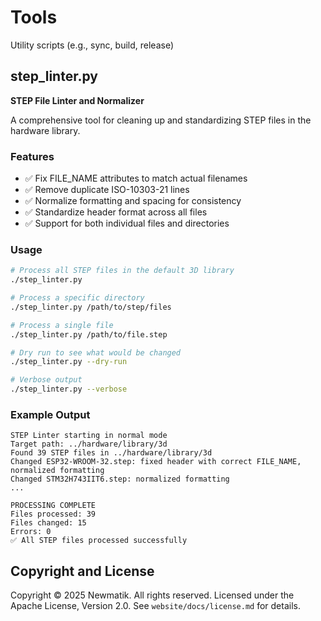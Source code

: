 # Tools

Utility scripts (e.g., sync, build, release)

## step_linter.py

**STEP File Linter and Normalizer**

A comprehensive tool for cleaning up and standardizing STEP files in the hardware library.

### Features

- ✅ Fix FILE_NAME attributes to match actual filenames
- ✅ Remove duplicate ISO-10303-21 lines
- ✅ Normalize formatting and spacing for consistency
- ✅ Standardize header format across all files
- ✅ Support for both individual files and directories

### Usage

```bash
# Process all STEP files in the default 3D library
./step_linter.py

# Process a specific directory
./step_linter.py /path/to/step/files

# Process a single file
./step_linter.py /path/to/file.step

# Dry run to see what would be changed
./step_linter.py --dry-run

# Verbose output
./step_linter.py --verbose
```

### Example Output

```
STEP Linter starting in normal mode
Target path: ../hardware/library/3d
Found 39 STEP files in ../hardware/library/3d
Changed ESP32-WROOM-32.step: fixed header with correct FILE_NAME, normalized formatting
Changed STM32H743IIT6.step: normalized formatting
...

PROCESSING COMPLETE
Files processed: 39
Files changed: 15
Errors: 0
✅ All STEP files processed successfully
```

## Copyright and License

Copyright © 2025 Newmatik. All rights reserved.
Licensed under the Apache License, Version 2.0. See `website/docs/license.md` for details.
